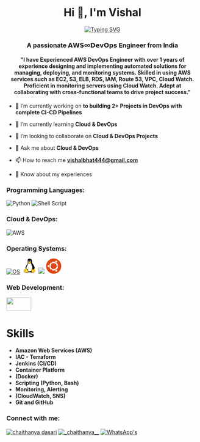 <h1 align="center">Hi 👋, I'm Vishal</h1>
<div align="center"> 

[![Typing SVG](https://readme-typing-svg.herokuapp.com?font=poppins&size=25&duration=4000&color=13F700&background=EB00FF00&center=true&vCenter=true&width=250&lines=AWS-DevOps-Engineer;Photographer)](https://git.io/typing-svg)
</div>
<h3 align="center">A passionate 𝗔𝗪𝗦∞𝗗𝗲𝘃𝗢𝗽𝘀 Engineer from India</h3>
<h4 align="center">"I have Experienced AWS DevOps Engineer with over 1 years of experience designing and implementing automated solutions for managing, deploying, and monitoring systems. Skilled in using AWS services such as EC2, S3, ELB, RDS, IAM, Route 53, VPC, Cloud Watch. Proficient in monitoring servers using Cloud Watch. Adept at collaborating with cross-functional teams to drive project success."</h4>


- 🔭 I’m currently working on **to building 2+ Projects in DevOps with complete CI-CD Pipelines**

- 🌱 I’m currently learning **Cloud & DevOps**

- 👯 I’m looking to collaborate on **Cloud & DevOps Projects**

- 💬 Ask me about **Cloud & DevOps**

- 📫 How to reach me **vishalbhat444@gmail.com**

- 📄 Know about my experiences 

<!--
**VISHAL1DEVOPS/VISHAL1DEVOPS** is a ✨ _special_ ✨ repository because its `README.md` (this file) appears on your GitHub profile.

Here are some ideas to get you started:

- 🔭 I’m currently working on ...
- 🌱 I’m currently learning ...
- 👯 I’m looking to collaborate on ...
- 🤔 I’m looking for help with ...
- 💬 Ask me about ...
- 📫 How to reach me **vishalbhat444@gmail.com**
- 😄 Pronouns: ...
- ⚡ Fun fact: ...
-->
<h3 align="left">Programming Languages:</h3>

![Python](https://img.shields.io/badge/Python-FFD43B?style=for-the-badge&logo=python&logoColor=blue)
![Shell Script](https://img.shields.io/badge/shell_script-%23121011.svg?style=for-the-badge&logo=gnu-bash&logoColor=white)
<h3 align="left">Cloud & DevOps:</h3>

![AWS](https://img.shields.io/badge/AWS-%23FF9900.svg?style=for-the-badge&logo=amazon-aws&logoColor=white)

<h3 align="left">Operating Systems:</h3>

[![OS](https://img.shields.io/badge/OS-Linux-informational?style=flat-square&logo=linux&logoColor=white)](https://en.wikipedia.org/wiki/Linux)
<a href = "https://www.linux.org/" target="_blank"><img height="40" src="https://raw.githubusercontent.com/devicons/devicon/master/icons/linux/linux-original.svg" alt="Linux"></a> <a href = "https://code.visualstudio.com/" target="_blank"><img height="40" src="https://upload.wikimedia.org/wikipedia/commons/thumb/9/9a/Visual_Studio_Code_1.35_icon.svg/1200px-Visual_Studio_Code_1.35_icon.svg.png"></a>  <img height="40" width="40" src="https://raw.githubusercontent.com/github/explore/80688e429a7d4ef2fca1e82350fe8e3517d3494d/topics/ubuntu/ubuntu.png">


<h3 align="left">Web Development:</h3>

<a> <img src="https://th.bing.com/th/id/R.a89da1f0dab6e74fa8e0075ed72b0aa3?rik=9jxZkxIFyVUhDA&riu=http%3a%2f%2fandypanix.com%2fsites%2fandypanix.com%2ffiles%2f134%2fhttpdlogowide.png&ehk=OfhOiYPyQidg5IH2zahJkpPX1%2b%2fcHH%2bB5Zi3vlLEHJI%3d&risl=&pid=ImgRaw&r=0" width="65" height="35"/> </a>

<div class="col-2">
    <div class="about-item skills">
        <h1>Skills</h1>
        <ul>
            <li><strong>Amazon Web Services (AWS)</strong></li>
            <li><strong>IAC - Terraform</strong></li>
            <li><strong>Jenkins (CI/CD)</strong></li>
            <li><strong>Container Platform</strong></li>
            <li><strong>(Docker)</strong></li>
            <li><strong>Scripting (Python, Bash)</strong></li>
            <li><strong>Monitoring, Alerting</strong></li>
            <li><strong>(CloudWatch, SNS)</strong></li>
            <li><strong>Git and GitHub</strong></li>
        </ul>
    </div>
</div>


<h3 align="left">Connect with me:</h3>
<p align="left">
<a href="https://www.linkedin.com/in/vishal-bhat-253806267/" target="blank"><img align="center" src="https://raw.githubusercontent.com/rahuldkjain/github-profile-readme-generator/master/src/images/icons/Social/linked-in-alt.svg" alt="chaithanya dasari" height="30" width="40" /></a>
<a href="https://instagram.com/bhatt.vishalanil" target="blank"><img align="center" src="https://raw.githubusercontent.com/rahuldkjain/github-profile-readme-generator/master/src/images/icons/Social/instagram.svg" alt="_chaithanya__" height="30" width="40" /></a>
<a href="https://wa.link/ngls6s" target="blank"><img align="center" src="https://www.svgrepo.com/download/303147/whatsapp-icon-logo.svg" alt="WhatsApp's" height="30" width="40" /></a>
</p>




